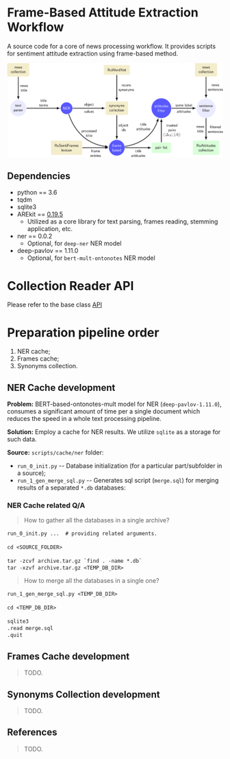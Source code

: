 # Frame-Based Attitude Extraction Workflow

A source code for a core of news processing workflow.
It provides scripts for sentiment attitude extraction using frame-based method.

![](logo.png)


## Dependencies

* python == 3.6
* tqdm
* sqlite3
* AREkit == [0.19.5](https://github.com/nicolay-r/AREkit/tree/0.19.5-bdr-elsevier-2020-py3)
    * Utilized as a core library for text parsing, frames reading, stemming application, etc.
* ner == 0.0.2 
    * Optional, for `deep-ner` NER model
* deep-pavlov == 1.11.0 
    * Optional, for `bert-mult-ontonotes` NER model
    
# Collection Reader API

Please refer to the base class [API](texts/readers/base.py)

# Preparation pipeline order

1. NER cache;
2. Frames cache;
3. Synonyms collection.

## NER Cache development

**Problem:** BERT-based-ontonotes-mult model for NER (`deep-pavlov-1.11.0`), consumes a significant amount of time per a single document which 
reduces the speed in a whole text processing pipeline.

**Solution:** Employ a cache for NER results. We utilize `sqlite` as a storage for such data.

**Source:** `scripts/cache/ner` folder:

* `run_0_init.py` -- Database initialization (for a particular part/subfolder in a source);
* `run_1_gen_merge_sql.py` -- Generates sql script (`merge.sql`) for merging results of a separated `*.db` databases:

### NER Cache related Q/A

> How to gather all the databases in a single archive?
```
run_0_init.py ...  # providing related arguments.

cd <SOURCE_FOLDER>

tar -zcvf archive.tar.gz `find . -name *.db`
tar -xzvf archive.tar.gz <TEMP_DB_DIR>
```

> How to merge all the databases in a single one?
```
run_1_gen_merge_sql.py <TEMP_DB_DIR>

cd <TEMP_DB_DIR>

sqlite3
.read merge.sql
.quit
```


## Frames Cache development
> TODO.
>
## Synonyms Collection development
> TODO.

## References
> TODO.

